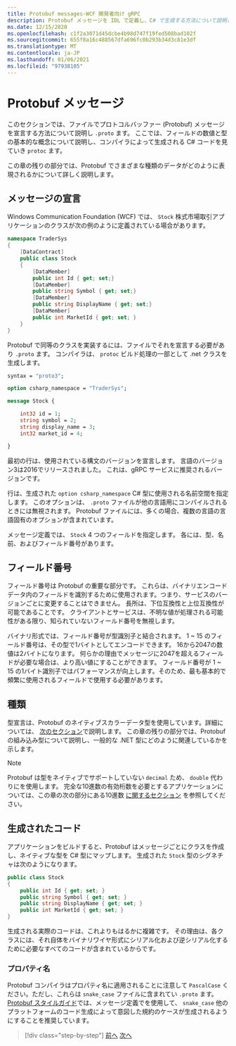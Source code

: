 ```yaml
---
title: Protobuf messages-WCF 開発者向け gRPC
description: Protobuf メッセージを IDL で定義し、C# で生成する方法について説明します。
ms.date: 12/15/2020
ms.openlocfilehash: c1f2a3071d45dcbe4b98d747f19fed508bad102f
ms.sourcegitcommit: 655f8a16c488567dfa696fc0b293b34d3c81e3df
ms.translationtype: MT
ms.contentlocale: ja-JP
ms.lasthandoff: 01/06/2021
ms.locfileid: "97938105"
---
```

# <a name="protobuf-messages"></a>Protobuf メッセージ

このセクションでは、ファイルでプロトコルバッファー (Protobuf) メッセージを宣言する方法について説明し `.proto` ます。 ここでは、フィールドの数値と型の基本的な概念について説明し、コンパイラによって生成される C# コードを見ていき `protoc` ます。

この章の残りの部分では、Protobuf でさまざまな種類のデータがどのように表現されるかについて詳しく説明します。

## <a name="declaring-a-message"></a>メッセージの宣言

Windows Communication Foundation (WCF) では、 `Stock` 株式市場取引アプリケーションのクラスが次の例のように定義されている場合があります。

```csharp
namespace TraderSys
{
    [DataContract]
    public class Stock
    {
        [DataMember]
        public int Id { get; set;}
        [DataMember]
        public string Symbol { get; set;}
        [DataMember]
        public string DisplayName { get; set;}
        [DataMember]
        public int MarketId { get; set; }
    }
}
```

Protobuf で同等のクラスを実装するには、ファイルでそれを宣言する必要があり `.proto` ます。 コンパイラは、 `protoc` ビルド処理の一部として .net クラスを生成します。

```protobuf
syntax = "proto3";

option csharp_namespace = "TraderSys";

message Stock {

    int32 id = 1;
    string symbol = 2;
    string display_name = 3;
    int32 market_id = 4;

}  
```

最初の行は、使用されている構文のバージョンを宣言します。 言語のバージョン3は2016でリリースされました。 これは、gRPC サービスに推奨されるバージョンです。

行は、生成された `option csharp_namespace` C# 型に使用される名前空間を指定します。 このオプションは、 `.proto` ファイルが他の言語用にコンパイルされるときには無視されます。 Protobuf ファイルには、多くの場合、複数の言語の言語固有のオプションが含まれています。

メッセージ定義では、 `Stock` 4 つのフィールドを指定します。 各には、型、名前、およびフィールド番号があります。

## <a name="field-numbers"></a>フィールド番号

フィールド番号は Protobuf の重要な部分です。 これらは、バイナリエンコードデータ内のフィールドを識別するために使用されます。つまり、サービスのバージョンごとに変更することはできません。 長所は、下位互換性と上位互換性が可能であることです。 クライアントとサービスは、不明な値が処理される可能性がある限り、知られていないフィールド番号を無視します。

バイナリ形式では、フィールド番号が型識別子と結合されます。 1 ~ 15 のフィールド番号は、その型で1バイトとしてエンコードできます。 16から2047の数値は2バイトになります。 何らかの理由でメッセージに2047を超えるフィールドが必要な場合は、より高い値にすることができます。 フィールド番号が 1 ~ 15 の1バイト識別子ではパフォーマンスが向上します。そのため、最も基本的で頻繁に使用されるフィールドで使用する必要があります。

## <a name="types"></a>種類

型宣言は、Protobuf のネイティブスカラーデータ型を使用しています。詳細については、 [次のセクション](protobuf-data-types.md)で説明します。 この章の残りの部分では、Protobuf の組み込み型について説明し、一般的な .NET 型にどのように関連しているかを示します。

> [!NOTE]
> Protobuf は型をネイティブでサポートしていない `decimal` ため、 `double` 代わりにを使用します。 完全な10進数の有効桁数を必要とするアプリケーションについては、この章の次の部分にある10進数 [に関するセクション](protobuf-data-types.md#decimals) を参照してください。

## <a name="the-generated-code"></a>生成されたコード

アプリケーションをビルドすると、Protobuf はメッセージごとにクラスを作成し、ネイティブな型を C# 型にマップします。 生成された `Stock` 型のシグネチャは次のようになります。

```csharp
public class Stock
{
    public int Id { get; set; }
    public string Symbol { get; set; }
    public string DisplayName { get; set; }
    public int MarketId { get; set; }
}
```

生成される実際のコードは、これよりもはるかに複雑です。 その理由は、各クラスには、それ自体をバイナリワイヤ形式にシリアル化および逆シリアル化するために必要なすべてのコードが含まれているからです。

### <a name="property-names"></a>プロパティ名

Protobuf コンパイラはプロパティ名に適用されることに注意して `PascalCase` ください。ただし、これらは `snake_case` ファイルに含まれてい `.proto` ます。 [Protobuf スタイルガイド](https://developers.google.com/protocol-buffers/docs/style)では、メッセージ定義でを使用して、 `snake_case` 他のプラットフォームのコード生成によって意図した規約のケースが生成されるようにすることを推奨しています。

>[!div class="step-by-step"]
>[前へ](protocol-buffers.md)
>[次へ](protobuf-data-types.md)
